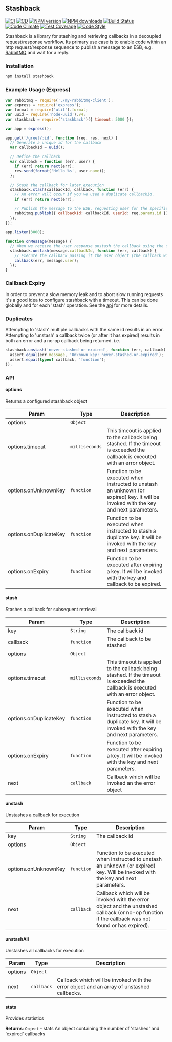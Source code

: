 ## Stashback

[![CI](https://github.com/guidesmiths/stashback/actions/workflows/ci.yml/badge.svg)](https://github.com/guidesmiths/stashback/actions/workflows/ci.yml)
[![CD](https://github.com/guidesmiths/stashback/actions/workflows/cd.yml/badge.svg)](https://github.com/guidesmiths/stashback/actions/workflows/cd.yml)
[![NPM version](https://img.shields.io/npm/v/stashback.svg?style=flat-square)](https://www.npmjs.com/package/stashback)
[![NPM downloads](https://img.shields.io/npm/dm/stashback.svg?style=flat-square)](https://www.npmjs.com/package/stashback)
[![Build Status](https://img.shields.io/travis/guidesmiths/stashback/master.svg)](https://travis-ci.org/guidesmiths/stashback)
[![Code Climate](https://codeclimate.com/github/guidesmiths/stashback/badges/gpa.svg)](https://codeclimate.com/github/guidesmiths/stashback)
[![Test Coverage](https://codeclimate.com/github/guidesmiths/stashback/badges/coverage.svg)](https://codeclimate.com/github/guidesmiths/stashback/coverage)
[![Code Style](https://img.shields.io/badge/code%20style-imperative-brightgreen.svg)](https://github.com/guidesmiths/eslint-config-imperative)

Stashback is a library for stashing and retrieving callbacks in a decoupled request/response workflow. Its primary use case is to enable code within an http request/response sequence to publish a message to an ESB, e.g. [RabbitMQ](http://www.rabbitmq.com/) and wait for a reply.

### Installation

```bash
npm install stashback
```

### Example Usage (Express)

```js
var rabbitmq = require('./my-rabbitmq-client');
var express = require('express');
var format = require('util').format;
var uuid = require('node-uuid').v4;
var stashback = require('stashback')({ timeout: 5000 });

var app = express();

app.get('/greet/:id', function (req, res, next) {
  // Generate a unique id for the callback
  var callbackId = uuid();

  // Define the callback
  var callback = function (err, user) {
    if (err) return next(err);
    res.send(format('Hello %s', user.name));
  };

  // Stash the callback for later execution
  stashback.stash(callbackId, callback, function (err) {
    // An error will occur if you've used a duplicate callbackId.
    if (err) return next(err);

    // Publish the message to the ESB, requesting user for the specified id. Using rabbitmq as an example.
    rabbitmq.publish({ callbackId: callbackId, userId: req.params.id });
  });
});

app.listen(3000);

function onMessage(message) {
  // When we receive the user response unstash the callback using the callbackId specified in the message
  stashback.unstash(message.callbackId, function (err, callback) {
    // Execute the callback passing it the user object (the callback will be a no-op if something went wrong)
    callback(err, message.user);
  });
}
```

### Callback Expiry

In order to prevent a slow memory leak and to abort slow running requests it's a good idea to configure stashback with a timeout. This can be done globally and for each 'stash' operation. See the [api](api.md) for more details.

### Duplicates

Attempting to 'stash' multiple callbacks with the same id results in an error. Attempting to 'unstash' a callback twice (or after it has expired) results in both an error and a no-op callback being returned. i.e.

```js
stashback.unstash('never-stashed-or-expired', function (err, callback) {
  assert.equal(err.message, 'Unknown key: never-stashed-or-expired');
  assert.equal(typeof callback, 'function');
});
```

### API

<a name="module_stashback"></a>

#### options

Returns a configured stashback object

| Param                  | Type                      | Description                                                                                                                          |
| ---------------------- | ------------------------- | ------------------------------------------------------------------------------------------------------------------------------------ |
| options                | <code>Object</code>       |                                                                                                                                      |
| options.timeout        | <code>milliseconds</code> | This timeout is applied to the callback being stashed. If the timeout is exceeded the callback is executed with an error object.     |
| options.onUnknownKey   | <code>function</code>     | Function to be executed when instructed to unstash an unknown (or expired) key. It will be invoked with the key and next parameters. |
| options.onDuplicateKey | <code>function</code>     | Function to be executed when instructed to stash a duplicate key. It will be invoked with the key and next parameters.               |
| options.onExpiry       | <code>function</code>     | Function to be executed after expiring a key. It will be invoked with the key and callback to be expired.                            |

#### stash

Stashes a callback for subsequent retrieval

| Param                  | Type                      | Description                                                                                                                      |
| ---------------------- | ------------------------- | -------------------------------------------------------------------------------------------------------------------------------- |
| key                    | <code>String</code>       | The callback id                                                                                                                  |
| callback               | <code>function</code>     | The callback to be stashed                                                                                                       |
| options                | <code>Object</code>       |                                                                                                                                  |
| options.timeout        | <code>milliseconds</code> | This timeout is applied to the callback being stashed. If the timeout is exceeded the callback is executed with an error object. |
| options.onDuplicateKey | <code>function</code>     | Function to be executed when instructed to stash a duplicate key. It will be invoked with the key and next parameters.           |
| options.onExpiry       | <code>function</code>     | Function to be executed after expiring a key. It will be invoked with the key and next parameters.                               |
| next                   | <code>callback</code>     | Callback which will be invoked an the error object                                                                               |

#### unstash

Unstashes a callback for execution

| Param                | Type                  | Description                                                                                                                                       |
| -------------------- | --------------------- | ------------------------------------------------------------------------------------------------------------------------------------------------- |
| key                  | <code>String</code>   | The callback id                                                                                                                                   |
| options              | <code>Object</code>   |                                                                                                                                                   |
| options.onUnknownKey | <code>function</code> | Function to be executed when instructed to unstash an unknown (or expired) key. Will be invoked with the key and next parameters.                 |
| next                 | <code>callback</code> | Callback which will be invoked with the error object and the unstashed callback (or no-op function if the callback was not found or has expired). |

#### unstashAll

Unstashes all callbacks for execution

| Param   | Type                  | Description                                                                               |
| ------- | --------------------- | ----------------------------------------------------------------------------------------- |
| options | <code>Object</code>   |                                                                                           |
| next    | <code>callback</code> | Callback which will be invoked with the error object and an array of unstashed callbacks. |

#### stats

Provides statistics

**Returns**: <code>Object</code> - stats An object containing the number of 'stashed' and 'expired' callbacks
